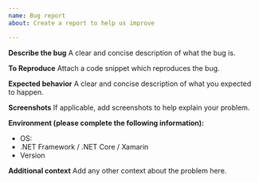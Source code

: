 ```yaml
---
name: Bug report
about: Create a report to help us improve

---
```


**Describe the bug**
A clear and concise description of what the bug is.

**To Reproduce**
Attach a code snippet which reproduces the bug.

**Expected behavior**
A clear and concise description of what you expected to happen.

**Screenshots**
If applicable, add screenshots to help explain your problem.

**Environment (please complete the following information):**
 - OS: 
 - .NET Framework / .NET Core / Xamarin
 - Version 

**Additional context**
Add any other context about the problem here.
